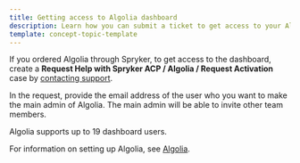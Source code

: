 ```yaml
---
title: Getting access to Algolia dashboard
description: Learn how you can submit a ticket to get access to your Algolia dashboard for your Spryker based shop.
template: concept-topic-template
---
```



If you ordered Algolia through Spryker, to get access to the dashboard, create a **Request Help with Spryker ACP / Algolia / Request Activation** case by [contacting support](https://support.spryker.com).

In the request, provide the email address of the user who you want to make the main admin of Algolia. The main admin will be able to invite other team members.

Algolia supports up to 19 dashboard users.

For information on setting up Algolia, see [Algolia](/docs/pbc/all/search/{{site.version}}/base-shop/third-party-integrations/algolia/algolia.html).
